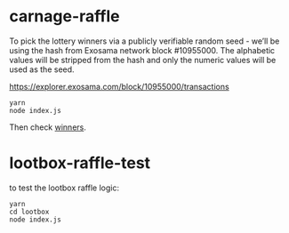 # carnage-raffle

To pick the lottery winners via a publicly verifiable random seed - we’ll be using the hash from Exosama network block #10955000. The alphabetic values will be stripped from the hash and only the numeric values will be used as the seed.

https://explorer.exosama.com/block/10955000/transactions

```
yarn
node index.js
```

Then check [winners](./winners.json).

# lootbox-raffle-test

to test the lootbox raffle logic:

```
yarn
cd lootbox
node index.js

```
